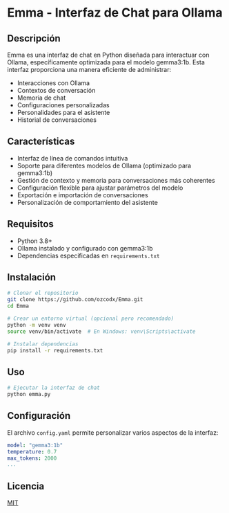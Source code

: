 # Emma - Interfaz de Chat para Ollama

## Descripción
Emma es una interfaz de chat en Python diseñada para interactuar con Ollama, específicamente optimizada para el modelo gemma3:1b. Esta interfaz proporciona una manera eficiente de administrar:

- Interacciones con Ollama
- Contextos de conversación
- Memoria de chat
- Configuraciones personalizadas
- Personalidades para el asistente
- Historial de conversaciones

## Características
- Interfaz de línea de comandos intuitiva
- Soporte para diferentes modelos de Ollama (optimizado para gemma3:1b)
- Gestión de contexto y memoria para conversaciones más coherentes
- Configuración flexible para ajustar parámetros del modelo
- Exportación e importación de conversaciones
- Personalización de comportamiento del asistente

## Requisitos
- Python 3.8+
- Ollama instalado y configurado con gemma3:1b
- Dependencias especificadas en `requirements.txt`

## Instalación

```bash
# Clonar el repositorio
git clone https://github.com/ozcodx/Emma.git
cd Emma

# Crear un entorno virtual (opcional pero recomendado)
python -m venv venv
source venv/bin/activate  # En Windows: venv\Scripts\activate

# Instalar dependencias
pip install -r requirements.txt
```

## Uso

```bash
# Ejecutar la interfaz de chat
python emma.py
```

## Configuración
El archivo `config.yaml` permite personalizar varios aspectos de la interfaz:

```yaml
model: "gemma3:1b"
temperature: 0.7
max_tokens: 2000
...
```

## Licencia
[MIT](LICENSE) 